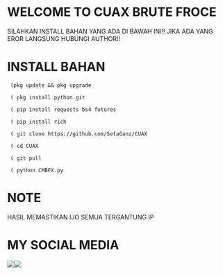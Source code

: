 # WELCOME TO CUAX BRUTE FROCE
   SILAHKAN INSTALL BAHAN YANG ADA DI BAWAH INI!!
   JIKA ADA YANG EROR LANGSUNG HUBUNGI AUTHOR!! 

# INSTALL BAHAN
     (pkg update && pkg upgrade

     ( pkg install python git

     ( pip install requests bs4 futures

     ( pip install rich

     ( git clone https://github.com/SetaGanz/CUAX

     ( cd CUAX

     ( git pull

     ( python CMBFX.py


# NOTE
  HASIL MEMASTIKAN IJO SEMUA TERGANTUNG IP

# MY SOCIAL MEDIA
 ​[![](https://img.shields.io/badge/Facebook-blue?logo=Facebook&logoColor=blue&labelColor=white)](https://www.facebook.com/seto.sanwa.3) 
 ​[![](https://img.shields.io/badge/Whatsapp-CHAT-red?logo=Whatsapp&logoColor=Brightgreen&labelColor=white)](https://wa.me/6289514564265?text=Asalamualaikum+bang) <br><br> 
